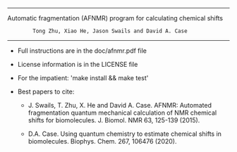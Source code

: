------------------------------------------------------------------------------
   Automatic fragmentation (AFNMR) program for calculating chemical shifts

            Tong Zhu, Xiao He, Jason Swails and David A. Case
------------------------------------------------------------------------------

* Full instructions are in the doc/afnmr.pdf file

* License information is in the LICENSE file

* For the impatient:  'make install && make test'

* Best papers to cite: 

    *  J. Swails, T. Zhu, X. He and David A. Case. 
       AFNMR: Automated fragmentation quantum mechanical 
       calculation of NMR chemical shifts for biomolecules. 
       J. Biomol. NMR 63, 125-139 (2015). 

    *  D.A. Case.  Using quantum chemistry to estimate chemical 
       shifts in biomolecules. Biophys. Chem. 267, 106476 (2020).

